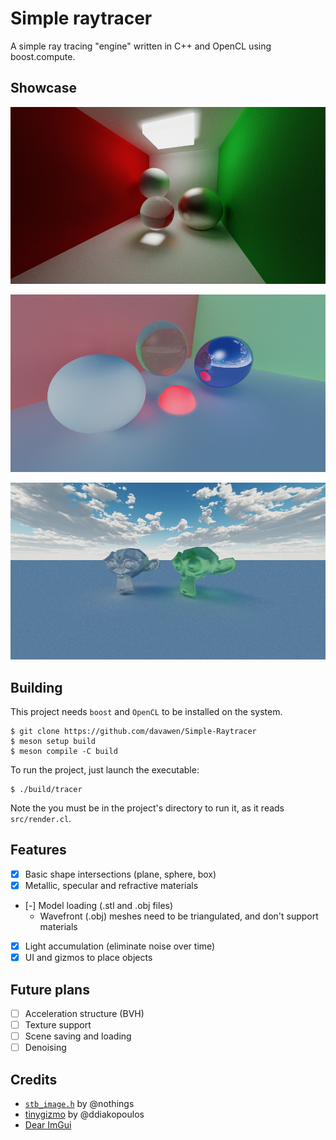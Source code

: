 # Simple raytracer

A simple ray tracing "engine" written in C++ and OpenCL using boost.compute. 

## Showcase

![The classic raytracing colored wall image](readme/red_green.png)

![A plain colored sphere, a refractive glass sphere, a metallic sphere and an emissive red sphere](readme/spheres.png)

![A green refractive Suzanne looking at a mildly metallic Suzanne](readme/model.png)

## Building

This project needs `boost` and `OpenCL` to be installed on the system.

```
$ git clone https://github.com/davawen/Simple-Raytracer
$ meson setup build
$ meson compile -C build
```

To run the project, just launch the executable:
```
$ ./build/tracer
```

Note the you must be in the project's directory to run it, as it reads `src/render.cl`.

## Features

- [x] Basic shape intersections (plane, sphere, box)
- [x] Metallic, specular and refractive materials
- [-] Model loading (.stl and .obj files)
    - Wavefront (.obj) meshes need to be triangulated, and don't support materials
- [x] Light accumulation (eliminate noise over time)
- [x] UI and gizmos to place objects

## Future plans

- [ ] Acceleration structure (BVH)
- [ ] Texture support
- [ ] Scene saving and loading
- [ ] Denoising

## Credits

- [`stb_image.h`](https://github.com/nothings/stb/blob/master/stb_image.h) by @nothings
- [tinygizmo](https://github.com/ddiakopoulos/tinygizmo) by @ddiakopoulos
- [Dear ImGui](https://github.com/ocornut/imgui)
